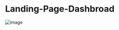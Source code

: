 # Landing-Page-Dashbroad

![image](https://user-images.githubusercontent.com/88341932/234825262-215c3900-2421-4228-baae-eea1559b2ff8.png)

